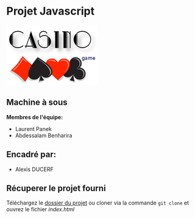 # Projet Javascript

![Image](assets/images/casino.png)

## Machine à sous

**Membres de l'équipe:**
- Laurent Panek
- Abdessalam Benharira

## Encadré par:
- Alexis DUCERF
## Récuperer le projet fourni

Téléchargez le [dossier du projet](https://github.com/Abdessalam98/Javascript_slot_machine/archive/master.zip) ou cloner via la commande `git clone` et ouvrez le fichier *index.html*

